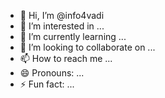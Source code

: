- 👋 Hi, I’m @info4vadi
- 👀 I’m interested in ...
- 🌱 I’m currently learning ...
- 💞️ I’m looking to collaborate on ...
- 📫 How to reach me ...
- 😄 Pronouns: ...
- ⚡ Fun fact: ...

<!---
info4vadi/info4vadi is a ✨ special ✨ repository because its `README.md` (this file) appears on your GitHub profile.
You can click the Preview link to take a look at your changes.
--->
